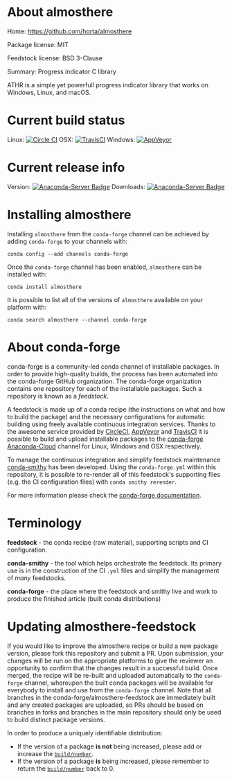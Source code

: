 About almosthere
================

Home: https://github.com/horta/almosthere

Package license: MIT

Feedstock license: BSD 3-Clause

Summary: Progress indicator C library

ATHR is a simple yet powerfull progress indicator library that works on
Windows, Linux, and macOS.


Current build status
====================

Linux: [![Circle CI](https://circleci.com/gh/conda-forge/almosthere-feedstock.svg?style=shield)](https://circleci.com/gh/conda-forge/almosthere-feedstock)
OSX: [![TravisCI](https://travis-ci.org/conda-forge/almosthere-feedstock.svg?branch=master)](https://travis-ci.org/conda-forge/almosthere-feedstock)
Windows: [![AppVeyor](https://ci.appveyor.com/api/projects/status/github/conda-forge/almosthere-feedstock?svg=True)](https://ci.appveyor.com/project/conda-forge/almosthere-feedstock/branch/master)

Current release info
====================
Version: [![Anaconda-Server Badge](https://anaconda.org/conda-forge/almosthere/badges/version.svg)](https://anaconda.org/conda-forge/almosthere)
Downloads: [![Anaconda-Server Badge](https://anaconda.org/conda-forge/almosthere/badges/downloads.svg)](https://anaconda.org/conda-forge/almosthere)

Installing almosthere
=====================

Installing `almosthere` from the `conda-forge` channel can be achieved by adding `conda-forge` to your channels with:

```
conda config --add channels conda-forge
```

Once the `conda-forge` channel has been enabled, `almosthere` can be installed with:

```
conda install almosthere
```

It is possible to list all of the versions of `almosthere` available on your platform with:

```
conda search almosthere --channel conda-forge
```


About conda-forge
=================

conda-forge is a community-led conda channel of installable packages.
In order to provide high-quality builds, the process has been automated into the
conda-forge GitHub organization. The conda-forge organization contains one repository
for each of the installable packages. Such a repository is known as a *feedstock*.

A feedstock is made up of a conda recipe (the instructions on what and how to build
the package) and the necessary configurations for automatic building using freely
available continuous integration services. Thanks to the awesome service provided by
[CircleCI](https://circleci.com/), [AppVeyor](http://www.appveyor.com/)
and [TravisCI](https://travis-ci.org/) it is possible to build and upload installable
packages to the [conda-forge](https://anaconda.org/conda-forge)
[Anaconda-Cloud](http://docs.anaconda.org/) channel for Linux, Windows and OSX respectively.

To manage the continuous integration and simplify feedstock maintenance
[conda-smithy](http://github.com/conda-forge/conda-smithy) has been developed.
Using the ``conda-forge.yml`` within this repository, it is possible to re-render all of
this feedstock's supporting files (e.g. the CI configuration files) with ``conda smithy rerender``.

For more information please check the [conda-forge documentation](https://conda-forge.org/docs/).

Terminology
===========

**feedstock** - the conda recipe (raw material), supporting scripts and CI configuration.

**conda-smithy** - the tool which helps orchestrate the feedstock.
                   Its primary use is in the construction of the CI ``.yml`` files
                   and simplify the management of *many* feedstocks.

**conda-forge** - the place where the feedstock and smithy live and work to
                  produce the finished article (built conda distributions)


Updating almosthere-feedstock
=============================

If you would like to improve the almosthere recipe or build a new
package version, please fork this repository and submit a PR. Upon submission,
your changes will be run on the appropriate platforms to give the reviewer an
opportunity to confirm that the changes result in a successful build. Once
merged, the recipe will be re-built and uploaded automatically to the
`conda-forge` channel, whereupon the built conda packages will be available for
everybody to install and use from the `conda-forge` channel.
Note that all branches in the conda-forge/almosthere-feedstock are
immediately built and any created packages are uploaded, so PRs should be based
on branches in forks and branches in the main repository should only be used to
build distinct package versions.

In order to produce a uniquely identifiable distribution:
 * If the version of a package **is not** being increased, please add or increase
   the [``build/number``](http://conda.pydata.org/docs/building/meta-yaml.html#build-number-and-string).
 * If the version of a package **is** being increased, please remember to return
   the [``build/number``](http://conda.pydata.org/docs/building/meta-yaml.html#build-number-and-string)
   back to 0.